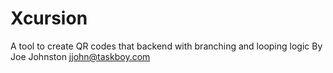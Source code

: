 # Xcursion
A tool to create QR codes that backend with branching and looping logic
By Joe Johnston <jjohn@taskboy.com>

